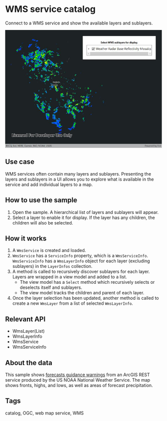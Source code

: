 # WMS service catalog

Connect to a WMS service and show the available layers and sublayers.

![Image of WMS service catalog](WmsServiceCatalog.jpg)

## Use case

WMS services often contain many layers and sublayers. Presenting the layers and sublayers in a UI allows you to explore what is available in the service and add individual layers to a map.

## How to use the sample

1. Open the sample. A hierarchical list of layers and sublayers will appear.
2. Select a layer to enable it for display. If the layer has any children, the children will also be selected.

## How it works

1. A `WmsService` is created and loaded.
2. `WmsService` has a `ServiceInfo` property, which is a `WmsServiceInfo`. `WmsServiceInfo` has a `WmsLayerInfo` object for each layer (excluding sublayers) in the `LayerInfos` collection.
3. A method is called to recursively discover sublayers for each layer. Layers are wrapped in a view model and added to a list.
    * The view model has a `Select` method which recursively selects or deselects itself and sublayers.
    * The view model tracks the children and parent of each layer.
4. Once the layer selection has been updated, another method is called to create a new `WmsLayer` from a list of selected `WmsLayerInfo`.

## Relevant API

* WmsLayer(List<WmsLayerInfo>)
* WmsLayerInfo
* WmsService
* WmsServiceInfo

## About the data

This sample shows [forecasts guidance warnings](https://nowcoast.noaa.gov/geoserver/observations/weather_radar/wms?SERVICE=WMS&REQUEST=GetCapabilities) from an ArcGIS REST service produced by the US NOAA National Weather Service. The map shows fronts, highs, and lows, as well as areas of forecast precipitation.

## Tags

catalog, OGC, web map service, WMS
